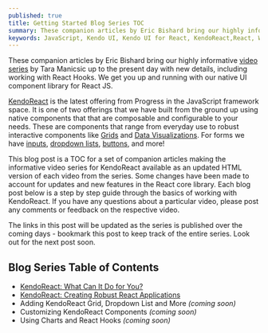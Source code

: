```yaml
---
published: true
title: Getting Started Blog Series TOC
summary: These companion articles by Eric Bishard bring our highly informative video series by Tara Manicsic up to the present day with new details, including working with React Hooks. We get you up and running with our native UI component library for React JS.
keywords: JavaScript, Kendo UI, Kendo UI for React, KendoReact,React, Web Development
---
```

These companion articles by Eric Bishard bring our highly informative [video series](https://www.telerik.com/campaigns/kendo-ui/using-kendo-ui-with-react-video-tutorial-trial) by Tara Manicsic up to the present day with new details, including working with React Hooks. We get you up and running with our native UI component library for React JS.

[KendoReact](https://www.telerik.com/kendo-react-ui) is the latest offering from Progress in the JavaScript framework space. It is one of two offerings that we have built from the ground up using native components that that are composable and configurable to your needs. These are components that range from everyday use to robust interactive components like [Grids](https://www.telerik.com/kendo-react-ui/components/grid/) and [Data Visualizations](https://www.telerik.com/kendo-react-ui/components/charts/). For forms we have [inputs](https://www.telerik.com/kendo-react-ui/components/inputs/), [dropdown lists](https://www.telerik.com/kendo-react-ui/components/dropdowns/), [buttons](https://www.telerik.com/kendo-react-ui/components/buttons/), and more!

This blog post is a TOC for a set of companion articles making the informative video series for KendoReact available as an updated HTML version of each video from the series. Some changes have been made to account for updates and new features in the React core library. Each blog post below is a step by step guide through the basics of working with KendoReact. If you have any questions about a particular video, please post any comments or feedback on the respective video.

The links in this post will be updated as the series is published over the coming days - bookmark this post to keep track of the entire series. Look out for the next post soon.

## Blog Series Table of Contents

*   [KendoReact: What Can It Do for You?](https://www.telerik.com/blogs/kendoreact-what-can-it-do-for-you)
*   [KendoReact: Creating Robust React Applications](https://www.telerik.com/blogs/kendoreact-creating-robust-react-applications)
*   Adding KendoReact Grid, Dropdown List and More _(coming soon)_
*   Customizing KendoReact Components _(coming soon)_
*   Using Charts and React Hooks _(coming soon)_